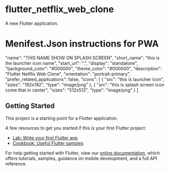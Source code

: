 # flutter_netflix_web_clone

A new Flutter application.

# Menifest.Json instructions for PWA
"name": "THIS NAME SHOW ON SPLASH SCREEN",
    "short_name": "this is the launcher icon name",
    "start_url": ".",
    "display": "standalone",
    "background_color": "#000000",
    "theme_color": "#000000",
    "description": "Flutter Netflix Web Clone",
    "orientation": "portrait-primary",
    "prefer_related_applications": false,
    "icons": [
        {
            "src": "this is launcher icon",
            "sizes": "192x192",
            "type": "image/png"
        },
        {
            "src": "this is splash screen icon come that in center",
            "sizes": "512x512",
            "type": "image/png"
        }
    ]
## Getting Started

This project is a starting point for a Flutter application.

A few resources to get you started if this is your first Flutter project:

- [Lab: Write your first Flutter app](https://flutter.dev/docs/get-started/codelab)
- [Cookbook: Useful Flutter samples](https://flutter.dev/docs/cookbook)

For help getting started with Flutter, view our
[online documentation](https://flutter.dev/docs), which offers tutorials,
samples, guidance on mobile development, and a full API reference.
